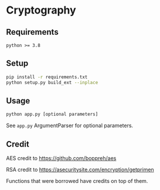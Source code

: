 # Cryptography

## Requirements

```
python >= 3.8
```

## Setup

```bash
pip install -r requirements.txt
python setup.py build_ext --inplace
```

## Usage

```bash
python app.py [optional parameters]
```
See `app.py` ArgumentParser for optional parameters.

## Credit

AES credit to https://github.com/boppreh/aes

RSA credit to https://asecuritysite.com/encryption/getprimen

Functions that were borrowed have credits on top of them.
